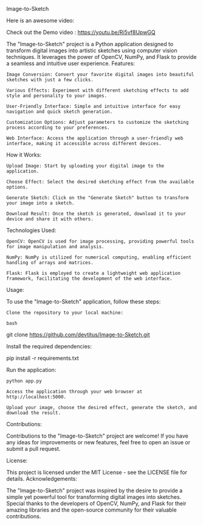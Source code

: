 Image-to-Sketch

Here is an awesome video:

Check out the Demo video : https://youtu.be/Ri5vf8UpwGQ



The "Image-to-Sketch" project is a Python application designed to transform digital images into artistic sketches using computer vision techniques. It leverages the power of OpenCV, NumPy, and Flask to provide a seamless and intuitive user experience.
Features:

    Image Conversion: Convert your favorite digital images into beautiful sketches with just a few clicks.

    Various Effects: Experiment with different sketching effects to add style and personality to your images.

    User-Friendly Interface: Simple and intuitive interface for easy navigation and quick sketch generation.

    Customization Options: Adjust parameters to customize the sketching process according to your preferences.

    Web Interface: Access the application through a user-friendly web interface, making it accessible across different devices.

How it Works:

    Upload Image: Start by uploading your digital image to the application.

    Choose Effect: Select the desired sketching effect from the available options.

    Generate Sketch: Click on the "Generate Sketch" button to transform your image into a sketch.

    Download Result: Once the sketch is generated, download it to your device and share it with others.

Technologies Used:

    OpenCV: OpenCV is used for image processing, providing powerful tools for image manipulation and analysis.

    NumPy: NumPy is utilized for numerical computing, enabling efficient handling of arrays and matrices.

    Flask: Flask is employed to create a lightweight web application framework, facilitating the development of the web interface.


Usage:

To use the "Image-to-Sketch" application, follow these steps:

    Clone the repository to your local machine:

    bash

git clone https://github.com/devtitus/Image-to-Sketch.git

Install the required dependencies:

pip install -r requirements.txt

Run the application:

    python app.py

    Access the application through your web browser at http://localhost:5000.

    Upload your image, choose the desired effect, generate the sketch, and download the result.

Contributions:

Contributions to the "Image-to-Sketch" project are welcome! If you have any ideas for improvements or new features, feel free to open an issue or submit a pull request.

License:

This project is licensed under the MIT License - see the LICENSE file for details.
Acknowledgements:

The "Image-to-Sketch" project was inspired by the desire to provide a simple yet powerful tool for transforming digital images into sketches. Special thanks to the developers of OpenCV, NumPy, and Flask for their amazing libraries and the open-source community for their valuable contributions.
